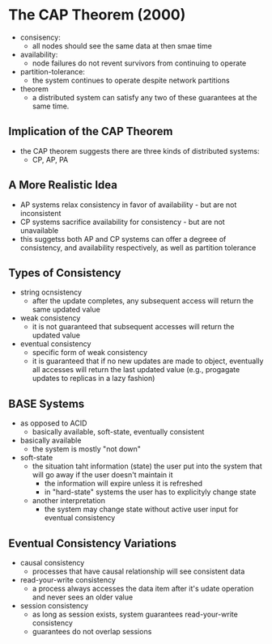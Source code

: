 
# The CAP Theorem (2000)
- consisency:
	- all nodes should see the same data at then smae time
- availability:
	- node failures do not revent survivors from continuing to operate
- partition-tolerance:
	- the system continues to operate despite network partitions
- theorem
	- a distributed system can satisfy any two of these guarantees at the same time.

## Implication of the CAP Theorem
- the CAP theorem suggests there are three kinds of distributed systems:
	- CP, AP, PA

## A More Realistic Idea
- AP systems relax consistency in favor of availability - but are not inconsistent
- CP systems sacrifice availability for consistency - but are not unavailable
- this suggetss both AP and CP systems can offer a degreee of consistency, and availability respectively, as well as partition tolerance

## Types of Consistency
- string ocnsistency
	- after the update completes, any subsequent access will return the same updated value
- weak consistency
	- it is not guaranteed that subsequent accesses will return the updated value
- eventual consistency
	- specific form of weak consistency
	- it is guaranteed that if no new updates are made to object, eventually all accesses will return the last updated value (e.g., progagate updates to replicas in a lazy fashion)

## BASE Systems
- as opposed to ACID
	- basically available, soft-state, eventually consistent
- basically available
	- the system is mostly "not down"
- soft-state
	- the situation taht information (state) the user put into the system that will go away if the user doesn't maintain it
		- the information will expire unless it is refreshed
		- in "hard-state" systems the user has to explicityly change state
	- another interpretation
		- the system may change state without active user input for eventual consistency

## Eventual Consistency Variations
- causal consistency
	- processes that have causal relationship will see consistent data
- read-your-write consistency
	- a process always accesses the data item after it's udate operation and never sees an older value
- session consistency
	- as long as session exists, system guarantees read-your-write consistency
	- guarantees do not overlap sessions
